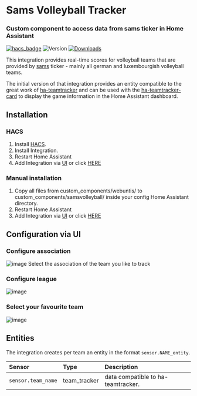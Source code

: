 # Sams Volleyball Tracker

### Custom component to access data from sams ticker in Home Assistant

[![hacs_badge](https://img.shields.io/badge/HACS-Default-orange.svg)](https://github.com/custom-components/hacs)
![Version](https://img.shields.io/github/v/release/kloemi/ha-sams-volleyball)
[![Downloads](https://img.shields.io/github/downloads/kloemi/ha-sams-volleyball/total)](https://tooomm.github.io/github-release-stats/?username=kloemi&repository=ha-sams-volleyball)

This integration provides real-time scores for volleyball teams that are provided by [sams](http://www.sams-server.de/) ticker -  mainly all german and luxembourgish volleyball teams.

The initial version of that integration provides an entity compatible to the great work of [ha-teamtracker](https://github.com/vasqued2/ha-teamtracker) and can be used with the [ha-teamtracker-card](https://github.com/vasqued2/ha-teamtracker-card) to display the game information in the Home Assistant dashboard.

## Installation

### HACS

1. Install [HACS](https://github.com/custom-components/hacs).
2. Install Integration.
3. Restart Home Assistant
4. Add Integration via [UI](https://my.home-assistant.io/redirect/integrations/) or click [HERE](https://my.home-assistant.io/redirect/config_flow_start/?domain=samsvolleyball)

### Manual installation

1. Copy all files from custom_components/webuntis/ to custom_components/samsvolleyball/ inside your config Home Assistant directory.
2. Restart Home Assistant
4. Add Integration via [UI](https://my.home-assistant.io/redirect/integrations/) or click [HERE](https://my.home-assistant.io/redirect/config_flow_start/?domain=samsvolleyball)

## Configuration via UI
### Configure association
![image](https://github.com/kloemi/ha-sams-volleyball/assets/114607732/336a25f9-ce62-4e99-89ae-88ec16a2752a)
Select the association of the team you like to track

### Configure league
![image](https://github.com/kloemi/ha-sams-volleyball/assets/114607732/2ce38b8d-e513-47d6-9f46-3b1d07f5fa8a)

### Select your favourite team
![image](https://github.com/kloemi/ha-sams-volleyball/assets/114607732/8c73ceb3-f608-43ae-8a9a-d0c6cef5f1db)


## Entities

The integration creates per team an entity in the format `sensor.NAME_entity`.

|Sensor  |Type|Description
|:-----------|:---|:------------
|`sensor.team_name`| team_tracker | data compatible to ha-teamtracker.
